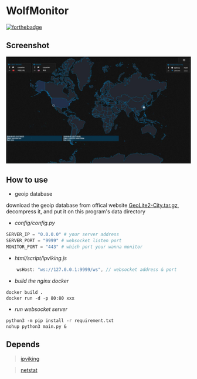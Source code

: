 # WolfMonitor
[![forthebadge](http://forthebadge.com/images/badges/built-by-codebabes.svg)](http://forthebadge.com)  

## Screenshot

![](screenshot.jpg)

## How to use

- geoip database

download the geoip database from offical website [GeoLite2-City.tar.gz](http://geolite.maxmind.com/download/geoip/database/GeoLite2-City.tar.gz), decompress it, and put it on this program's data directory

- _config/config.py_

```python
SERVER_IP = "0.0.0.0" # your server address
SERVER_PORT = "9999" # websocket listen port
MONITOR_PORT = "443" # which port your wanna monitor
```

- _html/script/ipviking.js_

```js
    wsHost: "ws://127.0.0.1:9999/ws", // websocket address & port
```

- _build the nginx docker_

```shell
docker build .
docker run -d -p 80:80 xxx
```

- _run websocket server_

```shell
python3 -m pip install -r requirement.txt
nohup python3 main.py &
```

## Depends

> [ipviking](https://github.com/TingGe/data-visualization/tree/master/ipviking)

> [netstat](https://github.com/da667/netstat)
